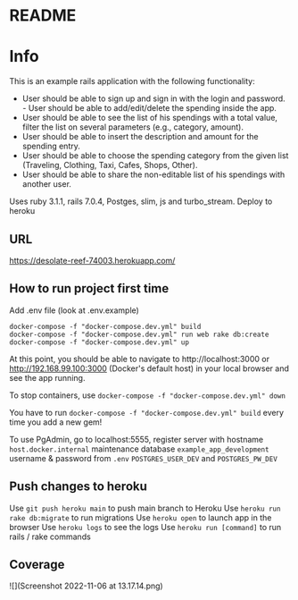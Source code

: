 # README
# Info
This is an example rails application with the following functionality:
- User should be able to sign up and sign in with the login and password. - User should be able to add/edit/delete the spending inside the app.
- User should be able to see the list of his spendings with a total value, filter the list on several parameters (e.g., category, amount).
- User should be able to insert the description and amount for the spending entry.
- User should be able to choose the spending category from the given list (Traveling, Clothing, Taxi, Cafes, Shops, Other).
- User should be able to share the non-editable list of his spendings with another user.

Uses ruby 3.1.1, rails 7.0.4, Postges, slim, js and turbo_stream.
Deploy to heroku

## URL
https://desolate-reef-74003.herokuapp.com/

## How to run project first time

Add .env file (look at .env.example)
```
docker-compose -f "docker-compose.dev.yml" build
docker-compose -f "docker-compose.dev.yml" run web rake db:create
docker-compose -f "docker-compose.dev.yml" up
```

At this point, you should be able to navigate to http://localhost:3000
or http://192.168.99.100:3000 (Docker's default host)
in your local browser and see the app running.

To stop containers, use
```docker-compose -f "docker-compose.dev.yml" down```

You have to run
```docker-compose -f "docker-compose.dev.yml" build```
every time you add a new gem!

To use PgAdmin, go to localhost:5555, register server with 
hostname `host.docker.internal`
maintenance database `example_app_development`
username & password from `.env` `POSTGRES_USER_DEV` and `POSTGRES_PW_DEV`

## Push changes to heroku
Use `git push heroku main` to push main branch to Heroku
Use `heroku run rake db:migrate` to run migrations
Use `heroku open` to launch app in the browser
Use `heroku logs` to see the logs
Use `heroku run [command]` to run rails / rake commands

## Coverage
![](Screenshot 2022-11-06 at 13.17.14.png)

